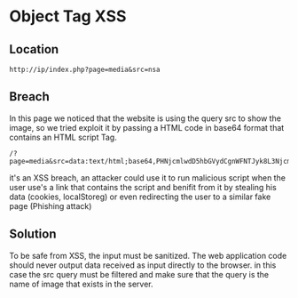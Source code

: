 # Object Tag XSS


## Location

```
http://ip/index.php?page=media&src=nsa
```
## Breach

In this page we noticed that the website is using the query src to show the image, so we tried exploit it by passing a HTML code in base64 format that contains an HTML script Tag.

```
/?page=media&src=data:text/html;base64,PHNjcmlwdD5hbGVydCgnWFNTJyk8L3NjcmlwdD4=
```

it's an XSS breach, an attacker could use it to run malicious script when the user use's a link that contains the script and benifit from it by stealing his data (cookies, localStoreg) or even redirecting the user to a similar fake page (Phishing attack)

## Solution

To be safe from XSS, the input must be sanitized. The web application code should never output data received as input directly to the browser.
in this case the src query must be filtered and make sure that the query is the name of image that exists in the server.